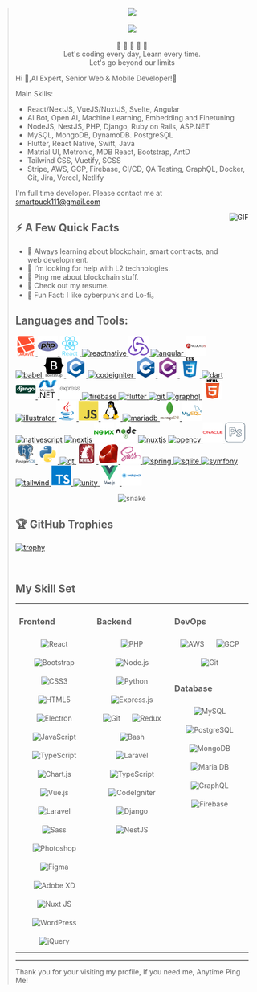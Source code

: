 

><p align="center">
>  <a href="https://github.com/magichand-star"><img src="https://readme-typing-svg.herokuapp.com/?lines=AI%20Engineer!;Web%20and%20Mobile%20Expert;7%2B%20years%20of%20rich%20experience&font=Pacifico&center=true&width=650&height=120&color=009999&vCenter=true&size=45%22"></a>
></p>
><p align="center">
>  <img src="akudama-drive-anime_4.1.gif" />
></p>
><p align="center">
> 💎 💎 💎 💎 💎</br>
> Let's coding every day, Learn every time.<br>
> Let's go beyond our limits<br>
></p>
>
>  Hi 👋,AI Expert, Senior Web & Mobile Developer!👋
>
>Main Skills:
>- React/NextJS, VueJS/NuxtJS, Svelte, Angular
>- AI Bot, Open AI, Machine Learning, Embedding and Finetuning
>- NodeJS, NestJS, PHP, Django, Ruby on Rails, ASP.NET
>- MySǪL, MongoDB, DynamoDB. PostgreSǪL
>- Flutter, React Native, Swift, Java
>- Matrial UI, Metronic, MDB React, Bootstrap, AntD
>- Tailwind CSS, Vuetify, SCSS
>- Stripe, AWS, GCP, Firebase, CI/CD, ǪA Testing, GraphǪL, Docker, Git, Jira, Vercel, Netlify
>
>I'm full time developer. Please contact me at smartpuck111@gmail.com
>
><a href="https://app.daily.dev/kogutstt2"><img align="right" alt="GIF" src="https://encrypted-tbn0.gstatic.com/images?q=tbn:ANd9GcTSUTkOMMxAzpXYUG-r4lzXljg1lY41IfDoUA&usqp=CAU" height="320" style="max-width: 100%; visibility: visible; display: inline-block;" data-xblocker="passed" data-target="animated-image.originalImage"></a>
>
>## ⚡️ A Few Quick Facts
>
>- 🧐 Always learning about blockchain, smart contracts, and web development.
>- 🤔 I’m looking for help with L2 technologies.
>- 💬 Ping me about blockchain stuff.
>- 📙 Check out my resume.
>- 🎉 Fun Fact: I like cyberpunk and Lo-fi。
>
>
>## Languages and Tools:
><p align="left"> <a href="https://laravel.com/" target="_blank"> <img src="https://raw.githubusercontent.com/devicons/devicon/master/icons/laravel/laravel-plain-wordmark.svg" alt="laravel" width="40" height="40"/> </a> <a href="https://www.php.net" target="_blank" title="PHP"> <img src="https://raw.githubusercontent.com/devicons/devicon/master/icons/php/php-original.svg" alt="php" width="40" height="40"/> </a> <a href="https://reactjs.org/" target="_blank"> <img src="https://raw.githubusercontent.com/devicons/devicon/master/icons/react/react-original-wordmark.svg" alt="react" width="40" height="40"/> </a> <a href="https://reactnative.dev/" target="_blank"> <img src="https://reactnative.dev/img/header_logo.svg" alt="reactnative" width="40" height="40"/> </a> <a href="https://redux.js.org" target="_blank"> <img src="https://raw.githubusercontent.com/devicons/devicon/master/icons/redux/redux-original.svg" alt="redux" width="40" height="40"/> </a> <a href="https://angular.io" target="_blank"> <img src="https://angular.io/assets/images/logos/angular/angular.svg" alt="angular" width="40" height="40"/> </a> <a href="https://angular.io" target="_blank"> <img src="https://raw.githubusercontent.com/devicons/devicon/master/icons/angularjs/angularjs-original-wordmark.svg" alt="angularjs" width="40" height="40"/> </a> <a href="https://babeljs.io/" target="_blank"> <img src="https://www.vectorlogo.zone/logos/babeljs/babeljs-icon.svg" alt="babel" width="40" height="40"/> </a> <a href="https://getbootstrap.com" target="_blank"> <img src="https://raw.githubusercontent.com/devicons/devicon/master/icons/bootstrap/bootstrap-plain-wordmark.svg" alt="bootstrap" width="40" height="40"/> </a> <a href="https://www.cprogramming.com/" target="_blank"> <img src="https://raw.githubusercontent.com/devicons/devicon/master/icons/c/c-original.svg" alt="c" width="40" height="40"/> </a> <a href="https://codeigniter.com" target="_blank"> <img src="https://cdn.worldvectorlogo.com/logos/codeigniter.svg" alt="codeigniter" width="40" height="40"/> </a> <a href="https://www.w3schools.com/cpp/" target="_blank"> <img src="https://raw.githubusercontent.com/devicons/devicon/master/icons/cplusplus/cplusplus-original.svg" alt="cplusplus" width="40" height="40"/> </a> <a href="https://www.w3schools.com/cs/" target="_blank"> <img src="https://raw.githubusercontent.com/devicons/devicon/master/icons/csharp/csharp-original.svg" alt="csharp" width="40" height="40"/> </a> <a href="https://www.w3schools.com/css/" target="_blank"> <img src="https://raw.githubusercontent.com/devicons/devicon/master/icons/css3/css3-original-wordmark.svg" alt="css3" width="40" height="40"/> </a> <a href="https://dart.dev" target="_blank"> <img src="https://www.vectorlogo.zone/logos/dartlang/dartlang-icon.svg" alt="dart" width="40" height="40"/> </a> <a href="https://www.djangoproject.com/" target="_blank"> <img src="https://raw.githubusercontent.com/devicons/devicon/master/icons/django/django-original.svg" alt="django" width="40" height="40"/> </a> <a href="https://dotnet.microsoft.com/" target="_blank"> <img src="https://raw.githubusercontent.com/devicons/devicon/master/icons/dot-net/dot-net-original-wordmark.svg" alt="dotnet" width="40" height="40"/> </a> <a href="https://expressjs.com" target="_blank"> <img src="https://raw.githubusercontent.com/devicons/devicon/master/icons/express/express-original-wordmark.svg" alt="express" width="40" height="40"/> </a> <a href="https://firebase.google.com/" target="_blank"> <img src="https://www.vectorlogo.zone/logos/firebase/firebase-icon.svg" alt="firebase" width="40" height="40"/> </a> <a href="https://flutter.dev" target="_blank"> <img src="https://www.vectorlogo.zone/logos/flutterio/flutterio-icon.svg" alt="flutter" width="40" height="40"/> </a> <a href="https://git-scm.com/" target="_blank"> <img src="https://www.vectorlogo.zone/logos/git-scm/git-scm-icon.svg" alt="git" width="40" height="40"/> </a> <a href="https://graphql.org" target="_blank"> <img src="https://www.vectorlogo.zone/logos/graphql/graphql-icon.svg" alt="graphql" width="40" height="40"/> </a> <a href="https://www.w3.org/html/" target="_blank"> <img src="https://raw.githubusercontent.com/devicons/devicon/master/icons/html5/html5-original-wordmark.svg" alt="html5" width="40" height="40"/> </a> <a href="https://www.adobe.com/in/products/illustrator.html" target="_blank"> <img src="https://www.vectorlogo.zone/logos/adobe_illustrator/adobe_illustrator-icon.svg" alt="illustrator" width="40" height="40"/> </a> <a href="https://www.java.com" target="_blank"> <img src="https://raw.githubusercontent.com/devicons/devicon/master/icons/java/java-original.svg" alt="java" width="40" height="40"/> </a> <a href="https://developer.mozilla.org/en-US/docs/Web/JavaScript" target="_blank"> <img src="https://raw.githubusercontent.com/devicons/devicon/master/icons/javascript/javascript-original.svg" alt="javascript" width="40" height="40"/> </a> <a href="https://www.linux.org/" target="_blank"> <img src="https://raw.githubusercontent.com/devicons/devicon/master/icons/linux/linux-original.svg" alt="linux" width="40" height="40"/> </a> <a href="https://mariadb.org/" target="_blank"> <img src="https://www.vectorlogo.zone/logos/mariadb/mariadb-icon.svg" alt="mariadb" width="40" height="40"/> </a> <a href="https://www.mongodb.com/" target="_blank"> <img src="https://raw.githubusercontent.com/devicons/devicon/master/icons/mongodb/mongodb-original-wordmark.svg" alt="mongodb" width="40" height="40"/> </a> <a href="https://www.mysql.com/" target="_blank"> <img src="https://raw.githubusercontent.com/devicons/devicon/master/icons/mysql/mysql-original-wordmark.svg" alt="mysql" width="40" height="40"/> </a> <a href="https://nativescript.org/" target="_blank"> <img src="https://raw.githubusercontent.com/detain/svg-logos/780f25886640cef088af994181646db2f6b1a3f8/svg/nativescript.svg" alt="nativescript" width="40" height="40"/> </a> <a href="https://nextjs.org/" target="_blank"> <img src="https://cdn.worldvectorlogo.com/logos/nextjs-3.svg" alt="nextjs" width="40" height="40"/> </a> <a href="https://www.nginx.com" target="_blank"> <img src="https://raw.githubusercontent.com/devicons/devicon/master/icons/nginx/nginx-original.svg" alt="nginx" width="40" height="40"/> </a> <a href="https://nodejs.org" target="_blank"> <img src="https://raw.githubusercontent.com/devicons/devicon/master/icons/nodejs/nodejs-original-wordmark.svg" alt="nodejs" width="40" height="40"/> </a> <a href="https://nuxtjs.org/" target="_blank"> <img src="https://www.vectorlogo.zone/logos/nuxtjs/nuxtjs-icon.svg" alt="nuxtjs" width="40" height="40"/> </a> <a href="https://opencv.org/" target="_blank"> <img src="https://www.vectorlogo.zone/logos/opencv/opencv-icon.svg" alt="opencv" width="40" height="40"/> </a> <a href="https://www.oracle.com/" target="_blank"> <img src="https://raw.githubusercontent.com/devicons/devicon/master/icons/oracle/oracle-original.svg" alt="oracle" width="40" height="40"/> </a> <a href="https://www.photoshop.com/en" target="_blank"> <img src="https://raw.githubusercontent.com/devicons/devicon/master/icons/photoshop/photoshop-line.svg" alt="photoshop" width="40" height="40"/> </a> <a href="https://www.postgresql.org" target="_blank"> <img src="https://raw.githubusercontent.com/devicons/devicon/master/icons/postgresql/postgresql-original-wordmark.svg" alt="postgresql" width="40" height="40"/> </a> <a href="https://www.python.org" target="_blank"> <img src="https://raw.githubusercontent.com/devicons/devicon/master/icons/python/python-original.svg" alt="python" width="40" height="40"/> </a> <a href="https://www.qt.io/" target="_blank"> <img src="https://upload.wikimedia.org/wikipedia/commons/0/0b/Qt_logo_2016.svg" alt="qt" width="40" height="40"/> </a> <a href="https://rubyonrails.org" target="_blank"> <img src="https://raw.githubusercontent.com/devicons/devicon/master/icons/rails/rails-original-wordmark.svg" alt="rails" width="40" height="40"/> </a> <a href="https://www.ruby-lang.org/en/" target="_blank"> <img src="https://raw.githubusercontent.com/devicons/devicon/master/icons/ruby/ruby-original.svg" alt="ruby" width="40" height="40"/> </a> <a href="https://sass-lang.com" target="_blank"> <img src="https://raw.githubusercontent.com/devicons/devicon/master/icons/sass/sass-original.svg" alt="sass" width="40" height="40"/> </a> <a href="https://spring.io/" target="_blank"> <img src="https://www.vectorlogo.zone/logos/springio/springio-icon.svg" alt="spring" width="40" height="40"/> </a> <a href="https://www.sqlite.org/" target="_blank"> <img src="https://www.vectorlogo.zone/logos/sqlite/sqlite-icon.svg" alt="sqlite" width="40" height="40"/> </a> <a href="https://symfony.com" target="_blank"> <img src="https://symfony.com/logos/symfony_black_03.svg" alt="symfony" width="40" height="40"/> </a> <a href="https://tailwindcss.com/" target="_blank"> <img src="https://www.vectorlogo.zone/logos/tailwindcss/tailwindcss-icon.svg" alt="tailwind" width="40" height="40"/> </a> <a href="https://www.typescriptlang.org/" target="_blank"> <img src="https://raw.githubusercontent.com/devicons/devicon/master/icons/typescript/typescript-original.svg" alt="typescript" width="40" height="40"/> </a> <a href="https://unity.com/" target="_blank"> <img src="https://www.vectorlogo.zone/logos/unity3d/unity3d-icon.svg" alt="unity" width="40" height="40"/> </a> <a href="https://vuejs.org/" target="_blank"> <img src="https://raw.githubusercontent.com/devicons/devicon/master/icons/vuejs/vuejs-original-wordmark.svg" alt="vuejs" width="40" height="40"/> </a> <a href="https://webpack.js.org" target="_blank"> <img src="https://raw.githubusercontent.com/devicons/devicon/d00d0969292a6569d45b06d3f350f463a0107b0d/icons/webpack/webpack-original-wordmark.svg" alt="webpack" width="40" height="40"/> </a> </p>
><p align="center">
>  <img src="https://github.com/ritik307/ritik307/raw/output/github-contribution-grid-snake.svg" alt="snake"></center>
></p>
>
>## 🏆 GitHub Trophies
>[![trophy](https://github-profile-trophy.vercel.app/?username=anirudhjak06&column=8)](https://github-profile-trophy.vercel.app/?username=anirudhjak06&column=8)
>
> <br>
>
>
>## My Skill Set  
><table><tr><td valign="top" width="33%">
>
>
>
>### Frontend  
><div align="center">  
><img style="margin: 10px" src="https://profilinator.rishav.dev/skills-assets/react-original-wordmark.svg" alt="React" height="50" />  
><img style="margin: 10px" src="https://profilinator.rishav.dev/skills-assets/bootstrap-plain.svg" alt="Bootstrap" height="50" />  
><img style="margin: 10px" src="https://profilinator.rishav.dev/skills-assets/css3-original-wordmark.svg" alt="CSS3" height="50" />  
><img style="margin: 10px" src="https://profilinator.rishav.dev/skills-assets/html5-original-wordmark.svg" alt="HTML5" height="50" />  
><img style="margin: 10px" src="https://profilinator.rishav.dev/skills-assets/electron-original.svg" alt="Electron" height="50" />  
><img style="margin: 10px" src="https://profilinator.rishav.dev/skills-assets/javascript-original.svg" alt="JavaScript" height="50" />  
><img style="margin: 10px" src="https://profilinator.rishav.dev/skills-assets/typescript-original.svg" alt="TypeScript" height="50" />  
><img style="margin: 10px" src="https://profilinator.rishav.dev/skills-assets/logo-title.svg" alt="Chart.js" height="50" />  
><img style="margin: 10px" src="https://profilinator.rishav.dev/skills-assets/vuejs-original-wordmark.svg" alt="Vue.js" height="50" />  
><img style="margin: 10px" src="https://profilinator.rishav.dev/skills-assets/laravel-plain-wordmark.svg" alt="Laravel" height="50" />  
><img style="margin: 10px" src="https://profilinator.rishav.dev/skills-assets/sass-original.svg" alt="Sass" height="50" />  
><img style="margin: 10px" src="https://profilinator.rishav.dev/skills-assets/photoshop-plain.svg" alt="Photoshop" height="50" />  
><img style="margin: 10px" src="https://profilinator.rishav.dev/skills-assets/figma-icon.svg" alt="Figma" height="50" />  
><img style="margin: 10px" src="https://profilinator.rishav.dev/skills-assets/adobexd.png" alt="Adobe XD" height="50" />  
><img style="margin: 10px" src="https://profilinator.rishav.dev/skills-assets/nuxt.png" alt="Nuxt JS" height="50" />  
><img style="margin: 10px" src="https://profilinator.rishav.dev/skills-assets/wordpress.png" alt="WordPress" height="50" />  
><img style="margin: 10px" src="https://profilinator.rishav.dev/skills-assets/jquery.png" alt="jQuery" height="50" />  
></div>
>
></td><td valign="top" width="33%">
>
>
>
>### Backend  
><div align="center">   
><img style="margin: 10px" src="https://profilinator.rishav.dev/skills-assets/php-original.svg" alt="PHP" height="50" />  
><img style="margin: 10px" src="https://profilinator.rishav.dev/skills-assets/nodejs-original-wordmark.svg" alt="Node.js" height="50" />  
><img style="margin: 10px" src="https://profilinator.rishav.dev/skills-assets/python-original.svg" alt="Python" height="50" />  
><img style="margin: 10px" src="https://profilinator.rishav.dev/skills-assets/express-original-wordmark.svg" alt="Express.js" height="50" />  
><img style="margin: 10px" src="https://profilinator.rishav.dev/skills-assets/git-scm-icon.svg" alt="Git" height="50" />  
><img style="margin: 10px" src="https://profilinator.rishav.dev/skills-assets/redux-original.svg" alt="Redux" height="50" />  
><img style="margin: 10px" src="https://profilinator.rishav.dev/skills-assets/gnu_bash-icon.svg" alt="Bash" height="50" />  
><img style="margin: 10px" src="https://profilinator.rishav.dev/skills-assets/laravel-plain-wordmark.svg" alt="Laravel" height="50" />  
><img style="margin: 10px" src="https://profilinator.rishav.dev/skills-assets/typescript-original.svg" alt="TypeScript" height="50" />  
><img style="margin: 10px" src="https://profilinator.rishav.dev/skills-assets/codeigniter.svg" alt="CodeIgniter" height="50" />  
><img style="margin: 10px" src="https://profilinator.rishav.dev/skills-assets/django-original.svg" alt="Django" height="50" />  
><img style="margin: 10px" src="https://profilinator.rishav.dev/skills-assets/nestjs.svg" alt="NestJS" height="50" />
></div>
>
></td><td valign="top" width="33%">
>
>
>
>### DevOps  
><div align="center">  
><img style="margin: 10px" src="https://profilinator.rishav.dev/skills-assets/amazonwebservices-original-wordmark.svg" alt="AWS" height="50" />  
><img style="margin: 10px" src="https://profilinator.rishav.dev/skills-assets/google_cloud-icon.svg" alt="GCP" height="50" />  
><img style="margin: 10px" src="https://profilinator.rishav.dev/skills-assets/git-scm-icon.svg" alt="Git" height="50" />  
></div>  
>
>
>
>### Database  
><div align="center">  
><img style="margin: 10px" src="https://profilinator.rishav.dev/skills-assets/mysql-original-wordmark.svg" alt="MySQL" height="50" />  
><img style="margin: 10px" src="https://profilinator.rishav.dev/skills-assets/postgresql-original-wordmark.svg" alt="PostgreSQL" height="50" />  
><img style="margin: 10px" src="https://profilinator.rishav.dev/skills-assets/mongodb-original-wordmark.svg" alt="MongoDB" height="50" />  
><img style="margin: 10px" src="https://profilinator.rishav.dev/skills-assets/mariadb.png" alt="Maria DB" height="50" />  
><img style="margin: 10px" src="https://profilinator.rishav.dev/skills-assets/graphql.png" alt="GraphQL" height="50" />  
><img style="margin: 10px" src="https://profilinator.rishav.dev/skills-assets/firebase.png" alt="Firebase" height="50" />  
></div>
>
></td></tr></table>  
>
>
><hr>
>
>Thank you for your visiting my profile,
>If you need me, Anytime Ping Me!
